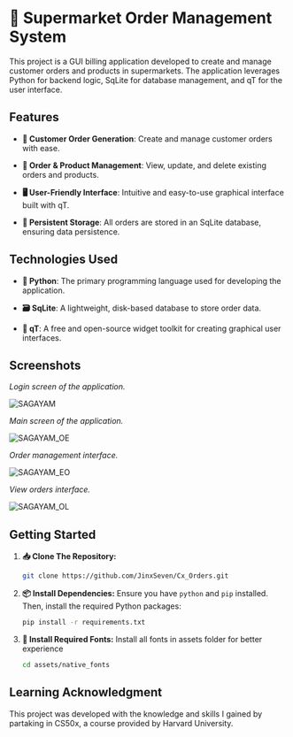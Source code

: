 
# 🛒 Supermarket Order Management System

This project is a GUI billing application developed to create and manage customer orders and products in supermarkets. The application leverages Python for backend logic, SqLite for database management, and qT for the user interface.

## Features

- **📝 Customer Order Generation**: Create and manage customer orders with ease.
  
- **🔄 Order & Product Management**: View, update, and delete existing orders and products.
  
- **🖥️ User-Friendly Interface**: Intuitive and easy-to-use graphical interface built with qT.
  
- **💾 Persistent Storage**: All orders are stored in an SqLite database, ensuring data persistence.

## Technologies Used

- **🐍 Python**: The primary programming language used for developing the application.
  
- **🗃️ SqLite**: A lightweight, disk-based database to store order data.
  
- **🎨 qT**: A free and open-source widget toolkit for creating graphical user interfaces.

## Screenshots

*Login screen of the application.*

![SAGAYAM](https://github.com/JinxSeven/Cx_Orders/assets/164835921/071e0c82-310e-488e-9509-e7ecfb372ba3)

*Main screen of the application.*

![SAGAYAM_OE](https://github.com/JinxSeven/Cx_Orders/assets/164835921/c71f110e-f9ef-4cb4-9ac1-a0a22c424bad)

*Order management interface.*

![SAGAYAM_EO](https://github.com/JinxSeven/Cx_Orders/assets/164835921/b099cec1-f0ba-44f1-b787-a7373f91cb2f)

*View orders interface.*

![SAGAYAM_OL](https://github.com/JinxSeven/Cx_Orders/assets/164835921/e2a47392-afea-45ee-86ce-dfab419b8575)

## Getting Started

1. **📥 Clone The Repository:**
   ```bash
   git clone https://github.com/JinxSeven/Cx_Orders.git
   ```

2. **📦 Install Dependencies:**
   Ensure you have `python` and `pip` installed. Then, install the required Python packages:
   ```bash
   pip install -r requirements.txt
   ```
   
3. **📝 Install Required Fonts:**
   Install all fonts in assets folder for better experience
   ```bash
   cd assets/native_fonts
   ```

## Learning Acknowledgment

This project was developed with the knowledge and skills I gained by partaking in CS50x, a course provided by Harvard University.

